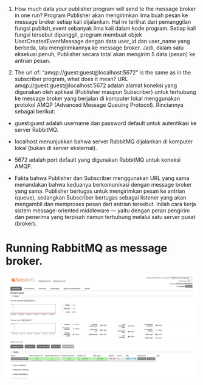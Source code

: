 1. How much data your publisher program will send to the message broker in one run?
Program Publisher akan mengirimkan lima buah pesan ke message broker setiap kali dijalankan. Hal ini terlihat dari pemanggilan fungsi publish_event sebanyak lima kali dalam kode program. Setiap kali fungsi tersebut dipanggil, program membuat objek UserCreatedEventMessage dengan data user_id dan user_name yang berbeda, lalu mengirimkannya ke message broker. Jadi, dalam satu eksekusi penuh, Publisher secara total akan mengirim 5 data (pesan) ke antrian pesan.

2. The url of: “amqp://guest:guest@localhost:5672” is the same as in the subscriber program, what does it mean?
URL amqp://guest:guest@localhost:5672 adalah alamat koneksi yang digunakan oleh aplikasi (Publisher maupun Subscriber) untuk terhubung ke message broker yang berjalan di komputer lokal menggunakan protokol AMQP (Advanced Message Queuing Protocol). Rinciannya sebagai berikut:

- guest:guest adalah username dan password default untuk autentikasi ke server RabbitMQ.

- localhost menunjukkan bahwa server RabbitMQ dijalankan di komputer lokal (bukan di server eksternal).

- 5672 adalah port default yang digunakan RabbitMQ untuk koneksi AMQP.

- Fakta bahwa Publisher dan Subscriber menggunakan URL yang sama menandakan bahwa keduanya berkomunikasi dengan message broker yang sama. Publisher bertugas untuk mengirimkan pesan ke antrian (queue), sedangkan Subscriber bertugas sebagai listener yang akan mengambil dan memproses pesan dari antrian tersebut. Inilah cara kerja sistem message-oriented middleware — yaitu dengan peran pengirim dan penerima yang terpisah namun terhubung melalui satu server pusat (broker).

# Running RabbitMQ as message broker.
![Alt text](images/image1.jpg)
